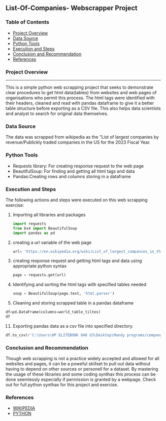 ## List-Of-Companies- Webscrapper Project

### Table of Contents
- [Project Overview](#project-overview)
- [Data Source](#data-source)
- [Python Tools](#python-tools)
- [Execution and Steps](#execution-and-steps)
- [Conclusion and Recommendation](#conclusion-and-recommendation)
- [References](#references)

### Project Overview
---
This is a simple python web scrapping project that seeks to demonstrate clear procedures to get html data(tables) from websites and web pages of organisations who permit this process. The html tags were identified with their headers, cleaned and read with pandas dataframe to give it a better table structure before exporting as a CSV file. This also helps data scientists and analyst to search for original data themselves.

### Data Source
The data was scrapped from wikipedia as the "List of largest companies by revenue/Publickly traded companies in the US for the 2023 Fiscal Year.

### Python Tools
- Requests library: For creating response request to the web page
- BeautifulSoup: For finding and getting all html tags and data
- Pandas:Creating rows and columns storing in a dataframe
### Execution and Steps
The following actions and steps were executed on this web scrapping exercise:
1. Importing all libraries and packages
   ```Python
   import requests
   from bs4 import BeautifulSoup
   import pandas as pd
   ```
3. creating a url variable of the web page
   ```python
   url= 'https://en.wikipedia.org/wiki/List_of_largest_companies_in_the_United_States_by_revenue'
   ```
5. creating response request and getting html tags and data using appropriate python syntax
   ```python
   page = requests.get(url)
   ```
7. Identifying and sorting the html tags with specified tables needed
   ```python
   soup = BeautifulSoup(page.text, 'html.parser')
   ```
9. Cleaning and storing scrapped table in a pandas dataframe
  ```python
  df=pd.DataFrame(columns=world_table_tiltes)
  df
  ```
11. Exporting pandas data as a csv file into specified directory.
   ```python
   df.to_csv(r'C:\Users\HP ELITEBOOK 840 G3\Desktop\Mandy programs/company.csv', index=False)
   ```
### Conclusion and Recommendation
Though web scrapping is not a practice widely accepted and allowed for all websites and pages, it can be a poweful skillset to pull out data without having to depend on other sources or personell for a dataset. By mastering the usage of these libraries and some coding synthax this process can be done seemlessly especially if permission is granted by a webpage. Check out for full python synthax for this project and exercise.

### References
- [WIKIPEDIA](https://en.wikipedia.org/wiki/List_of_largest_companies_in_the_United_States_by_revenue)
- [PYTHON](https://www.python.org/)




